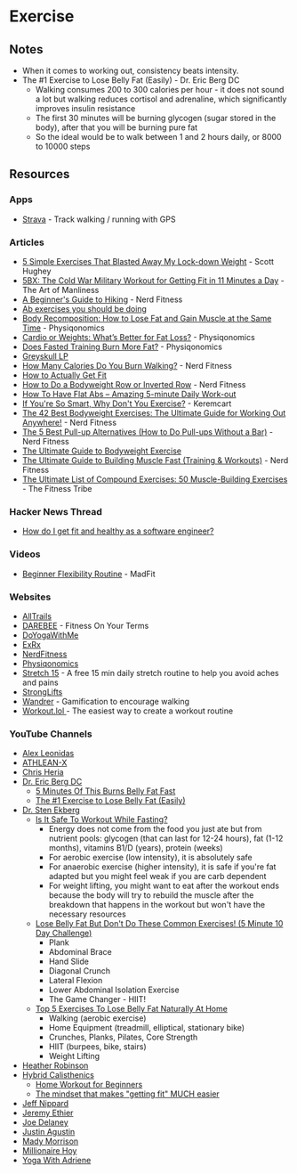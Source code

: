 # Exercise

## Notes

* When it comes to working out, consistency beats intensity.
* The #1 Exercise to Lose Belly Fat (Easily) - Dr. Eric Berg DC
  * Walking consumes 200 to 300 calories per hour - it does not sound a lot but walking reduces cortisol and adrenaline, which significantly improves insulin resistance
  * The first 30 minutes will be burning glycogen (sugar stored in the body), after that you will be burning pure fat
  * So the ideal would be to walk between 1 and 2 hours daily, or 8000 to 10000 steps

## Resources

### Apps

* [Strava](https://play.google.com/store/apps/details?id=com.strava) - Track walking / running with GPS

### Articles

* [5 Simple Exercises That Blasted Away My Lock-down Weight](https://medium.com/in-fitness-and-in-health/5-simple-exercises-that-blasted-away-my-lock-down-weight-ce5e9978f3c) - Scott Hughey
* [5BX: The Cold War Military Workout for Getting Fit in 11 Minutes a Day](https://www.artofmanliness.com/health-fitness/5bx-the-cold-war-military-workout-for-getting-fit-in-11-minutes-a-day/) - The Art of Manliness
* [A Beginner's Guide to Hiking](https://www.nerdfitness.com/blog/hiking/) - Nerd Fitness
* [Ab exercises you should be doing](https://imgur.com/a/Fkql2)
* [Body Recomposition: How to Lose Fat and Gain Muscle at the Same Time](https://physiqonomics.com/body-recomposition/) - Physiqonomics
* [Cardio or Weights: What’s Better for Fat Loss?](https://physiqonomics.com/cardio-or-weights/) - Physiqonomics
* [Does Fasted Training Burn More Fat?](https://physiqonomics.com/fasted-training/) - Physiqonomics
* [Greyskull LP](https://www.powerliftingtowin.com/greyskull-lp/)
* [How Many Calories Do You Burn Walking?](https://www.nerdfitness.com/blog/walking/) - Nerd Fitness
* [How to Actually Get Fit](https://imgur.com/a/klzP3/layout/undefined)
* [How to Do a Bodyweight Row or Inverted Row](https://www.nerdfitness.com/blog/inverted-row-are-you-missing-out-on-this-great-exercise/) - Nerd Fitness
* [How To Have Flat Abs – Amazing 5-minute Daily Work-out](https://bewellhub.com/2017/02/09/how-to-have-flat-abs-amazing-5-minute-daily-work-out/)
* [If You're So Smart, Why Don't You Exercise?](https://keremkart.medium.com/if-youre-so-smart-why-don-t-you-exercise-b7aeacd4a04a) - Keremcart
* [The 42 Best Bodyweight Exercises: The Ultimate Guide for Working Out Anywhere!](https://www.nerdfitness.com/blog/the-42-best-bodyweight-exercises-the-ultimate-guide-for-working-out-anywhere/) - Nerd Fitness
* [The 5 Best Pull-up Alternatives (How to Do Pull-ups Without a Bar)](https://www.nerdfitness.com/blog/pull-up-alternatives/) - Nerd Fitness
* [The Ultimate Guide to Bodyweight Exercise](https://gmb.io/bodyweight-guide/)
* [The Ultimate Guide to Building Muscle Fast (Training & Workouts)](https://www.nerdfitness.com/blog/the-beginners-guide-to-building-muscle-and-strength) - Nerd Fitness
* [The Ultimate List of Compound Exercises: 50 Muscle-Building Exercises](https://thefitnesstribe.com/list-of-compound-exercises/) - The Fitness Tribe

### Hacker News Thread

* [How do I get fit and healthy as a software engineer?](https://news.ycombinator.com/item?id=28561238)

### Videos

* [Beginner Flexibility Routine](https://www.youtube.com/watch?v=qULTwquOuT4) - MadFit

### Websites

* [AllTrails](https://www.alltrails.com/)
* [DAREBEE](https://darebee.com/) - Fitness On Your Terms
* [DoYogaWithMe](https://www.doyogawithme.com/)
* [ExRx](https://exrx.net/)
* [NerdFitness](http://www.nerdfitness.com/)
* [Physiqonomics](https://physiqonomics.com/)
* [Stretch 15](https://stretch15.com/) - A free 15 min daily stretch routine to help you avoid aches and pains
* [StrongLifts](https://stronglifts.com/)
* [Wandrer](https://wandrer.earth/) - Gamification to encourage walking
* [Workout.lol ](https://workout.lol/)- The easiest way to create a workout routine

### YouTube Channels

* [Alex Leonidas](https://www.youtube.com/@AlexLeonidas/videos)
* [ATHLEAN-X](https://www.youtube.com/@athleanx/videos)
* [Chris Heria](https://www.youtube.com/c/CHRISHERIA/videos)
* [Dr. Eric Berg DC](https://www.youtube.com/@DrEricBergDC)
  * [5 Minutes Of This Burns Belly Fat Fast](https://www.youtube.com/watch?v=EJ7yzFjZOFU)
  * [The #1 Exercise to Lose Belly Fat (Easily)](https://youtube.com/watch?v=iaUspumK5ZU)
* [Dr. Sten Ekberg](https://www.youtube.com/@drekberg)
  * [Is It Safe To Workout While Fasting?](https://www.youtube.com/watch?v=HWSI3xXV3fc)
    * Energy does not come from the food you just ate but from nutrient pools: glycogen (that can last for 12-24 hours), fat (1-12 months), vitamins B1/D (years), protein (weeks)
    * For aerobic exercise (low intensity), it is absolutely safe
    * For anaerobic exercise (higher intensity), it is safe if you're fat adapted but you might feel weak if you are carb dependent
    * For weight lifting, you might want to eat after the workout ends because the body will try to rebuild the muscle after the breakdown that happens in the workout but won't have the necessary resources
  * [Lose Belly Fat But Don't Do These Common Exercises! (5 Minute 10 Day Challenge)](https://www.youtube.com/watch?v=0GgqQBoe5ts)
    * Plank
    * Abdominal Brace
    * Hand Slide
    * Diagonal Crunch
    * Lateral Flexion
    * Lower Abdominal Isolation Exercise
    * The Game Changer - HIIT!
  * [Top 5 Exercises To Lose Belly Fat Naturally At Home](https://www.youtube.com/watch?v=JBqALVXaIl4)
    * Walking (aerobic exercise)
    * Home Equipment (treadmill, elliptical, stationary bike)
    * Crunches, Planks, Pilates, Core Strength
    * HIIT (burpees, bike, stairs)
    * Weight Lifting
* [Heather Robinson](https://www.youtube.com/c/Heatherrobertsoncom/videos)
* [Hybrid Calisthenics](https://www.youtube.com/@HybridCalisthenics/videos)
  * [Home Workout for Beginners](https://www.youtube.com/watch?v=gOkCJ57IvNg)
  * [The mindset that makes "getting fit" MUCH easier](https://www.youtube.com/watch?v=VVyEjBHiZOo)
* [Jeff Nippard](https://www.youtube.com/@JeffNippard/videos)
* [Jeremy Ethier](https://www.youtube.com/@JeremyEthier/videos)
* [Joe Delaney](https://www.youtube.com/@JoeDelaneyy/videos)
* [Justin Agustin](https://www.youtube.com/c/JustinAgustin/videos)
* [Mady Morrison](https://www.youtube.com/c/MadyMorrison/videos)
* [Millionaire Hoy](https://www.youtube.com/@MillionaireHoyFitness/videos)
* [Yoga With Adriene](https://www.youtube.com/user/yogawithadriene)
